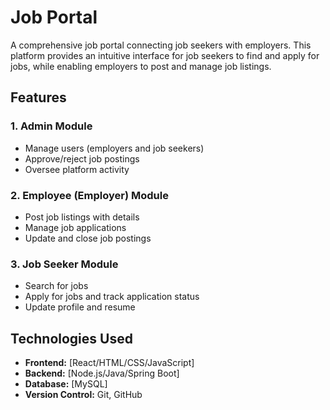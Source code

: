 # Job Portal

A comprehensive job portal connecting job seekers with employers. This platform provides an intuitive interface for job seekers to find and apply for jobs, while enabling employers to post and manage job listings.

## Features

### 1. Admin Module
- Manage users (employers and job seekers)
- Approve/reject job postings
- Oversee platform activity

### 2. Employee (Employer) Module
- Post job listings with details
- Manage job applications
- Update and close job postings

### 3. Job Seeker Module
- Search for jobs
- Apply for jobs and track application status
- Update profile and resume

## Technologies Used
- **Frontend:** [React/HTML/CSS/JavaScript] 
- **Backend:** [Node.js/Java/Spring Boot] 
- **Database:** [MySQL]
- **Version Control:** Git, GitHub


